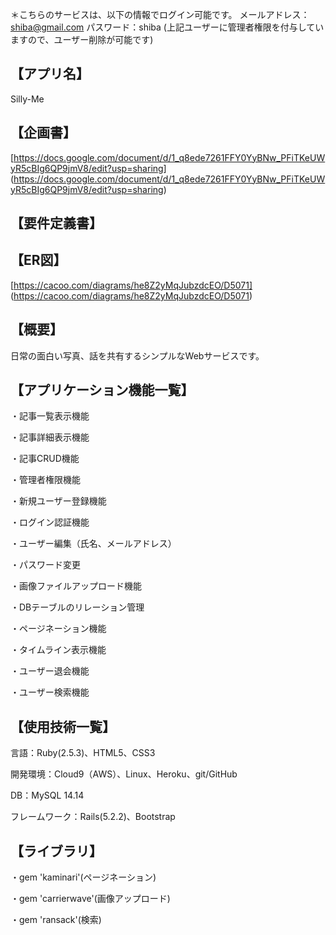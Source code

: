 ＊こちらのサービスは、以下の情報でログイン可能です。
メールアドレス：shiba@gmail.com
パスワード：shiba
(上記ユーザーに管理者権限を付与していますので、ユーザー削除が可能です)
## 【アプリ名】
Silly-Me
## 【企画書】
[https://docs.google.com/document/d/1_q8ede7261FFY0YyBNw_PFiTKeUWyR5cBIg6QP9jmV8/edit?usp=sharing]
(https://docs.google.com/document/d/1_q8ede7261FFY0YyBNw_PFiTKeUWyR5cBIg6QP9jmV8/edit?usp=sharing)

## 【要件定義書】

## 【ER図】
[https://cacoo.com/diagrams/he8Z2yMqJubzdcEO/D5071]
(https://cacoo.com/diagrams/he8Z2yMqJubzdcEO/D5071)

## 【概要】
日常の面白い写真、話を共有するシンプルなWebサービスです。

## 【アプリケーション機能一覧】
・記事一覧表示機能

・記事詳細表示機能

・記事CRUD機能

・管理者権限機能

・新規ユーザー登録機能

・ログイン認証機能

・ユーザー編集（氏名、メールアドレス）

・パスワード変更

・画像ファイルアップロード機能

・DBテーブルのリレーション管理

・ページネーション機能

・タイムライン表示機能

・ユーザー退会機能

・ユーザー検索機能

## 【使用技術一覧】
言語：Ruby(2.5.3)、HTML5、CSS3

開発環境：Cloud9（AWS）、Linux、Heroku、git/GitHub

DB：MySQL 14.14

フレームワーク：Rails(5.2.2)、Bootstrap

## 【ライブラリ】

・gem 'kaminari'(ページネーション)

・gem 'carrierwave'(画像アップロード)

・gem 'ransack'(検索)
